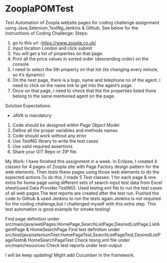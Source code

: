 # ZooplaPOMTest
Test Automation of Zoopla website pages for coding challenge assignment using Java,Selenium,TestNg,Jenkins & Github.
See below for the instructions of Coding Challenge:
Steps:
1) go to this url -https://www.zoopla.co.uk/
2) Input location London and click submit
3) You will get a list of properties on that page. 
4) Print all the price values in sorted order (descending order) on the console
5) I need to select the 5th property on that list (its changing every minute, so it’s dynamic) 
6) On the next page, there is a logo, name and telephone no of the agent. I need to click on the name link to get into the agent’s page.
7) Once on that page, I need to check that the the properties listed there belong to the same mentioned agent on the page.

Solution Expectations:
- JAVA is mandatory
1. Code should be designed within Page Object Model
2.  Define all the proper variables and methods names
3. Code should work without any error
4. Use TestNG library to write the test cases
5. Use valid required assertions
6. Share your GIT Repo or ZIP file.

My Work:
  I have finished this assignment in a week. In Eclipse, I created 4 classes for 4 pages of Zoopla site with Page Factory design pattern for the web elements.
Then tests these pages using those web elements to do the expected actions.To do this ,I made 5 Test classes: 1 for each page & one extra for home page using different 
sets of search input test data from Excel sheet(used Data Provider:TestNG). Used testng.xml file to run the test cases of all web pages.The test reports are created after the test run.
Pushed the code to Github & used Jenkins to run the tests again.Jenkins is not required for the coding challenge,but I challenged myself with this extra step.
This test automation is good example for smoke testing!


Find page definition under src/main/java/webPages:HomePage,SearchListPage,DesiredListPage,ListAgentPage & HomeSearchPage
Find test definition under src/test/java/seleniumTest:HomePageTest,SearchListPageTest,DesiredListPageTestn& HomeSearchPageTest
Check tesng.xml file under src/main/resources
Check test reports under test-output

I will be keep updating! Might add Cucumber in the framework.
